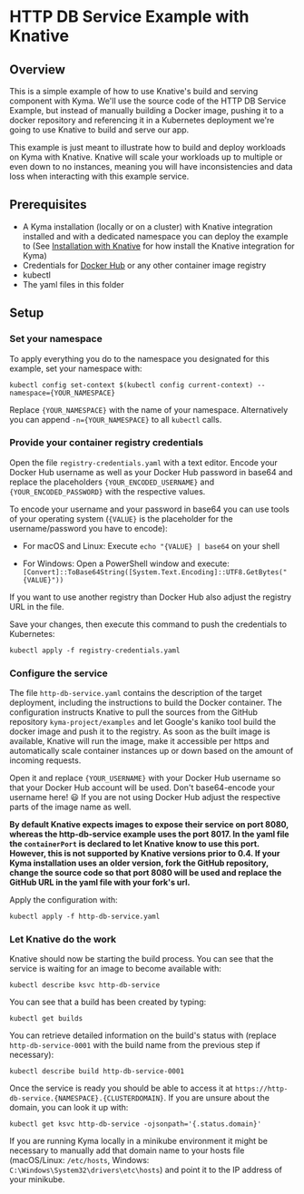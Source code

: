 # HTTP DB Service Example with Knative

## Overview

This is a simple example of how to use Knative's build and serving component with Kyma.
We'll use the source code of the HTTP DB Service Example, but instead of manually building a Docker image, pushing it to a docker repository and referencing it in a Kubernetes deployment we're going to use Knative to build and serve our app.

This example is just meant to illustrate how to build and deploy workloads on Kyma with Knative. Knative will scale your workloads up to multiple or even down to no instances, meaning you will have inconsistencies and data loss when interacting with this example service.

## Prerequisites

- A Kyma installation (locally or on a cluster) with Knative integration installed and with a dedicated namespace you can deploy the example to (See [Installation with Knative](https://kyma-project.io/docs/root/kyma/#installation-installation-with-knative) for how install the Knative integration for Kyma)
- Credentials for [Docker Hub](https://hub.docker.com/) or any other container image registry
- kubectl
- The yaml files in this folder

## Setup

### Set your namespace

To apply everything you do to the namespace you designated for this example, set your namespace with:

```
kubectl config set-context $(kubectl config current-context) --namespace={YOUR_NAMESPACE}
```

Replace `{YOUR_NAMESPACE}` with the name of your namespace. Alternatively you can append `-n={YOUR_NAMESPACE}` to all `kubectl` calls.

### Provide your container registry credentials

Open the file `registry-credentials.yaml` with a text editor. Encode your Docker Hub username as well as your Docker Hub password in base64 and replace the placeholders `{YOUR_ENCODED_USERNAME}` and `{YOUR_ENCODED_PASSWORD}` with the respective values.

To encode your username and your password in base64 you can use tools of your operating system (`{VALUE}` is the placeholder for the username/password you have to encode):

- For macOS and Linux: Execute `echo "{VALUE} | base64` on your shell
  
- For Windows: Open a PowerShell window and execute: `[Convert]::ToBase64String([System.Text.Encoding]::UTF8.GetBytes("{VALUE}"))`

If you want to use another registry than Docker Hub also adjust the registry URL in the file.

Save your changes, then execute this command to push the credentials to Kubernetes:

```
kubectl apply -f registry-credentials.yaml
```

### Configure the service

The file `http-db-service.yaml` contains the description of the target deployment, including the instructions to build the Docker container.
The configuration instructs Knative to pull the sources from the GitHub repository `kyma-project/examples` and let Google's kaniko tool build the docker image and push it to the registry.
As soon as the built image is available, Knative will run the image, make it accessible per https and automatically scale container instances up or down based on the amount of incoming requests.

Open it and replace `{YOUR_USERNAME}` with your Docker Hub username so that your Docker Hub account will be used. Don't base64-encode your username here! 😃
If you are not using Docker Hub adjust the respective parts of the image name as well.

**By default Knative expects images to expose their service on port 8080, whereas the http-db-service example uses the port 8017. In the yaml file the `containerPort` is declared to let Knative know to use this port. However, this is not supported by Knative versions prior to 0.4. If your Kyma installation uses an older version, fork the GitHub repository, change the source code so that port 8080 will be used and replace the GitHub URL in the yaml file with your fork's url.**

Apply the configuration with:

```
kubectl apply -f http-db-service.yaml
```

### Let Knative do the work

Knative should now be starting the build process. You can see that the service is waiting for an image to become available with:

```
kubectl describe ksvc http-db-service
```

You can see that a build has been created by typing:

```
kubectl get builds
```

You can retrieve detailed information on the build's status with (replace `http-db-service-0001` with the build name from the previous step if necessary):

```
kubectl describe build http-db-service-0001
```

Once the service is ready you should be able to access it at `https://http-db-service.{NAMESPACE}.{CLUSTERDOMAIN}`. If you are unsure about the domain, you can look it up with:

```
kubectl get ksvc http-db-service -ojsonpath='{.status.domain}'
```

If you are running Kyma locally in a minikube environment it might be necessary to manually add that domain name to your hosts file (macOS/Linux: `/etc/hosts`, Windows: `C:\Windows\System32\drivers\etc\hosts`) and point it to the IP address of your minikube.

